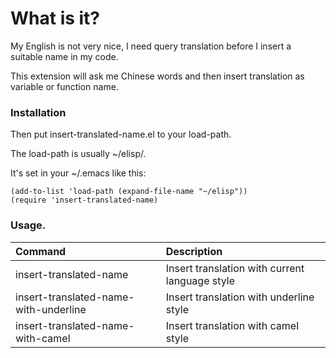 # What is it?

My English is not very nice, I need query translation before I insert a suitable name in my code.

This extension will ask me Chinese words and then insert translation as variable or function name.

### Installation
Then put insert-translated-name.el to your load-path.

The load-path is usually ~/elisp/.

It's set in your ~/.emacs like this:

```Elisp
(add-to-list 'load-path (expand-file-name "~/elisp"))
(require 'insert-translated-name)
```

### Usage.

| Command                               | Description                                    |
| :--------                             | :----                                          |
| insert-translated-name                | Insert translation with current language style |
| insert-translated-name-with-underline | Insert translation with underline style        |
| insert-translated-name-with-camel     | Insert translation with camel style            |
